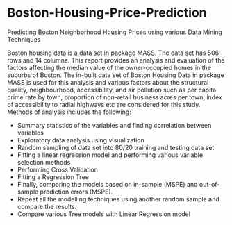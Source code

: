 # Boston-Housing-Price-Prediction
Predicting Boston Neighborhood Housing Prices using various Data Mining Techniques

Boston housing data is a data set in package MASS. The data set has 506 rows and 14 columns. This report provides an analysis and evaluation of the factors affecting the median value of the owner-occupied homes in the suburbs of Boston. The in-built data set of Boston Housing Data in package MASS is used for this analysis and various factors about the structural quality, neighbourhood, accessibility, and air pollution such as per capita crime rate by town, proportion of non-retail business acres per town, index of accessibility to radial highways etc are considered for this study.
Methods of analysis includes the following:

+ Summary statistics of the variables and finding correlation between variables
+ Exploratory data analysis using visualization 
+ Random sampling of data set into 80/20 training and testing data set 
+ Fitting a linear regression model and performing various variable selection methods
+	Performing Cross Validation
+	Fitting a Regression Tree
+	 Finally, comparing the models based on in-sample (MSPE) and out-of-sample prediction errors (MSPE).
+	Repeat all the modelling techniques using another random sample and compare the results.
+	Compare various Tree models with Linear Regression model 
